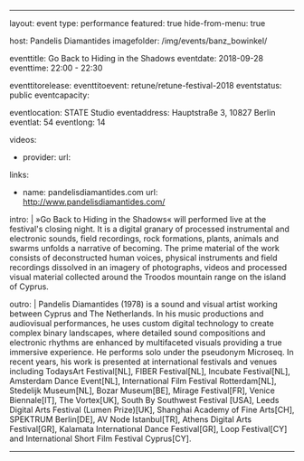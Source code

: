 ---
layout: event
type: performance
featured: true
hide-from-menu: true

host: Pandelis Diamantides
imagefolder: /img/events/banz_bowinkel/

eventtitle: Go Back to Hiding in the Shadows
eventdate: 2018-09-28
eventtime: 22:00 - 22:30

eventtitorelease:
eventtitoevent: retune/retune-festival-2018
eventstatus: public
eventcapacity:

eventlocation: STATE Studio
eventaddress: Hauptstraße 3, 10827 Berlin
eventlat: 54
eventlong: 14

videos:
  - provider:
    url:

links:
  - name: pandelisdiamantides.com
    url: http://www.pandelisdiamantides.com/

 intro: |
  »Go Back to Hiding in the Shadows« will performed live at the festival's closing night. It is a digital granary of processed instrumental and electronic sounds, field recordings, rock formations, plants, animals and swarms unfolds a narrative of becoming.
  The prime material of the work consists of deconstructed human voices, physical instruments and field recordings dissolved in an imagery of photographs, videos and processed visual material collected around the Troodos mountain range on the island of Cyprus.

 outro: |
  Pandelis Diamantides (1978) is a sound and visual artist working between Cyprus and The Netherlands.
  In his music productions and audiovisual performances, he uses custom digital technology to create complex binary landscapes, where detailed sound compositions and electronic rhythms are enhanced by multifaceted visuals providing a true immersive experience. He performs solo under the pseudonym Microseq.
  In recent years, his work is presented at international festivals and venues including TodaysArt Festival[NL], FIBER Festival[NL], Incubate Festival[NL], Amsterdam Dance Event[NL], International Film Festival Rotterdam[NL], Stedelijk Museum[NL], Bozar Museum[BE], Mirage Festival[FR], Venice Biennale[IT], The Vortex[UK], South By Southwest Festival [USA], Leeds Digital Arts Festival (Lumen Prize)[UK], Shanghai Academy of Fine Arts[CH], SPEKTRUM Berlin[DE], AV Node Istanbul[TR], Athens Digital Arts Festival[GR], Kalamata International Dance Festival[GR], Loop Festival[CY] and International Short Film Festival Cyprus[CY].

 ---

